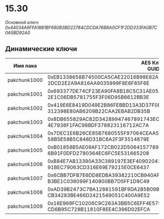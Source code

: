 # 15.30

###### Основной ключ: 0x44034A9FFA18B1BF680B3BD22784CDCDA76B8A0CF1F2DD333FA0B7C0A5BD92A0

## Динамические ключи

| Имя пака         | AES Ключ<br/>GUID                                                                                            |
|--------------|---------------------------------------------------------------------------------------------------------|
| pakchunk1000 | 0xEB1338658B74500CA5CAE22016B98E82AE1F6151F60A113340D725F0A190174A<br/>2DCD2E2A9A816AA9035999F8E6F85F6E |
| pakchunk1001 | 0x693377DE74CF23EA90FA8B18C5C31AE058E5C9A8C0CE123147311CA00AFC8802<br/>2E1C06DB5781755F3F06D95B6612BB3E |
| pakchunk1002 | 0x419E6E8419D049E2B86FEBBD13A3D37F0EE3DAC70F3133D7E1F153389588C043<br/>312398E80AB6209B22CAA2EBAB2DB35B |
| pakchunk1003 | 0x8DB655829AC82D34289947467891743EC005009C6C482B3970A717C1E64C020D<br/>4E7938F1FAC98BDF378823116712AC7A |
| pakchunk1004 | 0x7DEC1E6B26CE85B7680555F97064CEAA5C788DFDC674F98A6A711F726DEDB943<br/>58B5E58B5C848D31BC6A2F3F3514879E |
| pakchunk1005 | 0xB01858B5AE09AF172CB022D5064157789A4A6BB8102877A9AAEF7CE34BE8EA1E<br/>6B91F0DFD2780364EC6FC5E531665208 |
| pakchunk1006 | 0xB84E7AB13390A33C389197E3EF409020416A40E14E444D7E99984C85C706D73E<br/>91BEC79063CD316E69E79215E0CE6437 |
| pakchunk1007 | 0x6CBB7DFB7E6DD8EDBA39382210CB940AF1F5927FA51A34E385A104A22CF80AD1<br/>B3BE1C036099F140800BB7D5FF1D9C49 |
| pakchunk1008 | 0xAD39B2473C7BA12881591BF9DA2B5B09B00594B232ED6E9D6680DC7F24CC9B2A<br/>CB34283BE466D2421549051C400A9E52 |
| pakchunk1009 | 0x16E968FC10206C9C263A3BB5C6EFF4E579F12C36DE9C8E1B0C46F6AD4C9FE61C<br/>CD6B95C728B11810F8EE4C396D02EFCA |

